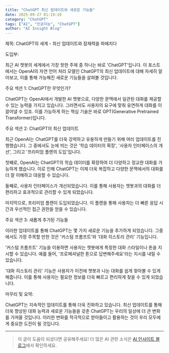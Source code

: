 ```yaml
---
title: "ChatGPT 최신 업데이트와 새로운 기능들"
date: 2025-09-27 01:19:19
category: "ChatGPT"
tags: ["AI", "인공지능", "ChatGPT"]
author: "AI Insight Blog"
---
```


제목: ChatGPT의 세계 - 최신 업데이트와 잠재력을 파헤치다 

도입부: 

최근 AI 챗봇의 세계에서 가장 핫한 주제 중 하나는 바로 'ChatGPT'입니다. 이 포스트에서는 OpenAI의 자연 언어 처리 모델인 ChatGPT의 최신 업데이트에 대해 자세히 알아보고, 이를 통해 가능해진 새로운 기능들을 살펴볼 것입니다.

주요 섹션 1: ChatGPT란 무엇인가?

ChatGPT는 OpenAI에서 개발한 AI 챗봇으로, 다양한 문맥에서 일관된 대화를 제공할 수 있는 능력을 가지고 있습니다. 그러면서도 사용자의 요구에 맞춰 유연하게 대화를 이끌어낼 수 있죠. 이를 가능하게 하는 핵심 기술은 바로 GPT(Generative Pretrained Transformer)입니다.

주요 섹션 2: ChatGPT의 최신 업데이트

최근 OpenAI는 ChatGPT를 더욱 강력하고 유용하게 만들기 위해 여러 업데이트를 진행했습니다. 그 중에서도 눈에 띄는 것은 '학습 데이터의 확장', '사용자 인터페이스의 개선', 그리고 '프리미엄 플랜의 도입'입니다.

첫째로, OpenAI는 ChatGPT의 학습 데이터를 확장하여 더 다양하고 정교한 대화를 가능하게 했습니다. 이로 인해 ChatGPT는 이제 더욱 복잡하고 다양한 문맥에서의 대화를 더 잘 이해하고 대응할 수 있습니다.

둘째로, 사용자 인터페이스가 개선되었습니다. 이를 통해 사용자는 챗봇과의 대화를 더 편리하고 효과적으로 관리할 수 있게 되었습니다.

마지막으로, 프리미엄 플랜이 도입되었습니다. 이 플랜을 통해 사용자는 더 빠른 응답 시간과 우선적인 접근 권한을 얻을 수 있습니다.

주요 섹션 3: 새롭게 추가된 기능들

이러한 업데이트를 통해 ChatGPT는 몇 가지 새로운 기능을 추가하게 되었습니다. 그중에서도 가장 주목할 만한 것은 '커스텀 프롬프트'와 '대화 히스토리 관리' 기능입니다.

'커스텀 프롬프트' 기능을 이용하면 사용자는 챗봇에게 특정한 대화 스타일이나 톤을 지시할 수 있습니다. 예를 들어, '프로페셔널한 톤으로 답변해주세요'라는 지시를 내릴 수 있습니다.

'대화 히스토리 관리' 기능은 사용자가 이전에 챗봇과 나눈 대화를 쉽게 찾아볼 수 있게 해줍니다. 이를 통해 사용자는 필요한 정보를 더욱 빠르고 편리하게 찾을 수 있게 되었습니다.

마무리 및 요약:

ChatGPT는 지속적인 업데이트를 통해 더욱 진화하고 있습니다. 최신 업데이트를 통해 더욱 향상된 대화 능력과 새로운 기능들을 갖춘 ChatGPT는 우리의 일상에 더 큰 변화를 가져올 것입니다. 이러한 변화를 적극적으로 받아들이고 활용하는 것이 우리 모두에게 중요한 도전이 될 것입니다.

---

> 이 글이 도움이 되셨다면 공유해주세요! 
> 더 많은 AI 관련 소식은 [AI 인사이트 블로그](https://tonyhwang1004.github.io/ai-insight-blog)에서 확인하세요.

